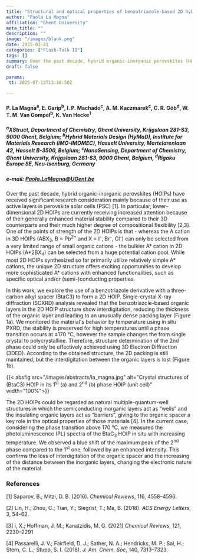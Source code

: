 ```yaml
---
title: "Structural and optical properties of benzotriazole-based 2D hybrid perovskites"
author: "Paola La Magna"
affiliation: "Ghent University"
meta_title: ""
description: "" 
image: "/images/blank.png"
date: 2025-03-21
categories: ["Flash-Talk II"]
tags: []
summary: Over the past decade, hybrid organic-inorganic perovskites (HOIPs) have received significant research consideration mainly because of their use as active layers in perovskite solar cells
draft: false

params:
 tt: 2025-07-13T13:18:50Z

---
```


#### P. La Magna<sup>a</sup>, E. Garip<sup>b</sup>, I. P. Machado<sup>c</sup>, A. M. Kaczmarek<sup>c</sup>, C. R. Göb<sup>d</sup>, W. T. M. Van Gompel<sup>b</sup>, K. Van Hecke<sup>1</sup>

##### <sup>a</sup>XStruct, Department of Chemistry, Ghent University, Krijgslaan 281-S3, 9000 Ghent, Belgium; <sup>b</sup>Hybrid Materials Design (HyMaD), Institute for Materials Research (IMO-IMOMEC), Hasselt University, Martelarenlaan 42, Hasselt B-3500, Belgium; <sup>c</sup>NanoSensing, Department of Chemistry, Ghent University, Krijgslaan 281-S3, 9000 Ghent, Belgium, <sup>d</sup>Rigaku Europe SE, Neu-Isenburg, Germany

##### e-mail: Paola.LaMagna@UGent.be

Over the past decade, hybrid organic-inorganic perovskites (HOIPs) have received significant research consideration mainly because of their use as active layers in perovskite solar cells (PSC) [1]. In particular, lower-dimensional 2D HOIPs are currently receiving increased attention because of their generally enhanced material stability compared to their 3D counterparts and their much higher degree of compositional flexibility [2,3]. One of the points of strength of the 2D HOIPs is that - whereas the A cation in 3D HOIPs (ABX<sub>3</sub>, B = Pb<sup>2+</sup> and X = I<sup>-</sup>, Br<sup>-</sup>, Cl<sup>-</sup>) can only be selected from a very limited range of small organic cations - the bulkier A* cation in 2D HOIPs (A\*2BX<sub>4</sub>) can be selected from a huge potential cation pool. While most 2D HOIPs synthesized so far primarily utilize relatively simple A* cations, the unique 2D structure offers exciting opportunities to develop more sophisticated A* cations with
enhanced functionalities, such as specific optical and/or (semi-)conducting properties.

In this work, we explore the use of a benzotriazole derivative with a three-carbon alkyl spacer (BtaC3) to form a 2D HOIP. Single-crystal X-ray diffraction (SCXRD) analysis revealed that the benzotriazole-based organic layers in the 2D HOIP structure show interdigitation, reducing the thickness of the organic layer and leading to an unusually dense packing layer (Figure 1a). We monitored the material's behavior by temperature using in situ PXRD; the stability is preserved for high temperatures until a phase transition occurs at ±170 °C, however the sample changes the from single crystal to polycrystalline. Therefore, structure determination of the 2nd phase could only be effectively achieved using 3D Electron Diffraction (3DED). According to the obtained structure, the 2D packing is still maintained, but the interdigitation between the organic layers is lost (Figure 1b).

{{< absfig src="/images/abstracts/la_magna.jpg" alt="Crystal structures of (BtaC3) HOIP in its 1<sup>st</sup> (a) and 2<sup>nd</sup> (b) phase HOIP (unit cell)" width="100%">}}

The 2D HOIPs could be regarded as natural multiple-quantum-well structures in which the semiconducting inorganic layers act as
“wells” and the insulating organic layers act as “barriers”, giving to the organic spacer a key role in the optical properties of those materials [4]. In the current case, considering the phase transition above 170 °C, we measured the photoluminescence (PL) spectra of the BtaC<sub>3</sub> HOIP in situ with increasing temperature. We observed a blue shift of the maximum peak of the 2<sup>nd</sup> phase compared to the 1<sup>st</sup> one, followed by an enhanced intensity. This confirms the loss of interdigitation of the organic spacer and the increasing of the distance between the inorganic layers, changing the electronic nature of the material.


### References

[1] Saparov, B.; Mitzi, D. B. (2016). *Chemical Reviews*, 116, 4558–4596.

[2] Lin, H.; Zhou, C.; Tian, Y.; Siegrist, T.; Ma, B. (2018). *ACS Energy Letters*, 3, 54–62.

[3] i, X.; Hoffman, J. M.; Kanatzidis, M. G. (2021) *Chemical Reviews*, 121, 2230–2291

[4] Passarelli, J. V.; Fairfield, D. J.; Sather, N. A.; Hendricks, M. P.; Sai, H.; Stern, C. L.; Stupp, S. I. (2018). *J. Am. Chem. Soc*, 140, 7313–7323.


